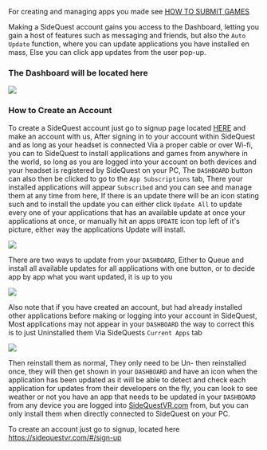 For creating and managing apps you made see [HOW TO SUBMIT GAMES](https://github.com/the-expanse/SideQuest/wiki/How-To-Submit-Games)

Making a SideQuest account gains you access to the Dashboard, letting you gain a host of features such as messaging and friends, but also the `Auto Update` function, where you can update applications you have installed en mass, Else you can click app updates from the user pop-up. 

### The Dashboard will be located here
![](https://cdn.discordapp.com/attachments/541467913857662995/656290811801239564/Dashboard_2.png)


### How to Create an Account

To create a SideQuest account just go to signup page located [HERE](https://sidequestvr.com/#/sign-up) and make an account with us, After signing in to your account within SideQuest and as long as your headset is connected Via a proper cable or over Wi-fi, you can to SideQuest to install applications and games from anywhere in the world, so long as you are logged into your account on both devices and your headset is registered by SideQuest on your PC, The `DASHBOARD` button can also then be clicked to go to the `App Subscriptions` tab, There your installed applications will appear `Subscribed` and you can see and manage them at any time from here, If there is an update there will be an icon stating such and to install the update you can either click `Update All` to update every one of your applications that has an available update at once your applications at once, or manually hit an apps `UPDATE` icon top left of it's picture, either way the applications Update will install.

![](https://cdn.discordapp.com/attachments/541467913857662995/656290807552278537/Dashboard_3.png)

There are two ways to update from your `DASHBOARD`, Either to Queue and install all available updates for all applications with one button, or to decide app by app what you want updated, it is up to you

![](https://cdn.discordapp.com/attachments/541467913857662995/656290810433765388/dashboard_4.png)


Also note that if you have created an account, but had already installed other applications before making or logging into your account in SideQuest, Most applications may not appear in your `DASHBOARD` the way to correct this is to just Uninstalled them Via SideQuests `Current Apps` tab

![](https://cdn.discordapp.com/attachments/541467913857662995/656294631482589209/Screenshot_1061.png)

Then reinstall them as normal, They only need to be Un- then reinstalled once, they will then get shown in your `DASHBOARD` and have an icon when the application has been updated as it will be able to detect and check each application for updates from their developers on the fly, you can look to see weather or not you have an app that needs to be updated in your `DASHBOARD` from any device you are logged into [SideQuestVR.com](https://sidequestvr.com/#/account) from, but you can only install them when directly connected to SideQuest on your PC.

To create an account just go to signup, located here
https://sidequestvr.com/#/sign-up
